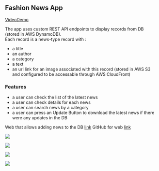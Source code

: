 ##  Fashion News App

[VideoDemo](https://youtu.be/mYnr6Ue9SgY)

The app uses custom REST API endpoints to display records from DB (stored in AWS DynamoDB). \
Each record is a news-type record with :
* a title
* an author
* a category
* a text
* an url link for an image associated with this record (stored in AWS S3 and configured to be accessable through AWS CloudFront)

### Features
* a user can check the list of the latest news
* a user can check details for each news
* a user can search news by a category
* a user can press an Update Button to download the latest news if there were any updates in the DB

Web that allows adding news to the DB [link](https://master.d2b6g6xmfhelha.amplifyapp.com/)
GitHub for web [link](https://github.com/anastaszi/277_web)

![](./img/main_screen.png)

![](./img/details_view.png)

![](./img/category.png)

![](./img/selected_category.png)

